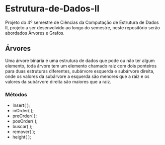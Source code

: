 # Estrutura-de-Dados-II
Projeto do 4º semestre de Ciências da Computação de Estrutura de Dados II, projeto a ser desenvolvido ao longo do semestre, neste repositório
serão abordados Árvores e Grafos.

## Árvores

Uma árvore binária é uma estrutura de dados que pode ou não ter algum elemento, toda árvore
tem um elemento chamado raiz com dois ponteiros para duas estruturas diferentes, subárvore esquerda e subárvore direita, 
onde os valores da subárvore a esquerda são menores que a raiz e os valores da subárvore direita são maiores que a raiz.

### Métodos
 
- Insert( );
- inOrder( );
- preOrder( );
- posOrder( );
- buscar( );
- remover( );
- height( );





